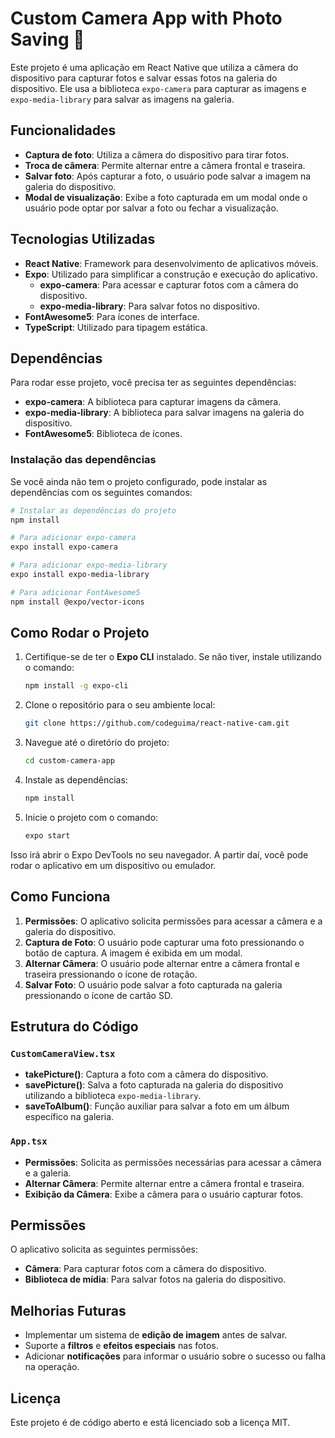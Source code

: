 
# Custom Camera App with Photo Saving 📸

Este projeto é uma aplicação em React Native que utiliza a câmera do dispositivo para capturar fotos e salvar essas fotos na galeria do dispositivo. Ele usa a biblioteca `expo-camera` para capturar as imagens e `expo-media-library` para salvar as imagens na galeria.

## Funcionalidades

- **Captura de foto**: Utiliza a câmera do dispositivo para tirar fotos.
- **Troca de câmera**: Permite alternar entre a câmera frontal e traseira.
- **Salvar foto**: Após capturar a foto, o usuário pode salvar a imagem na galeria do dispositivo.
- **Modal de visualização**: Exibe a foto capturada em um modal onde o usuário pode optar por salvar a foto ou fechar a visualização.

## Tecnologias Utilizadas

- **React Native**: Framework para desenvolvimento de aplicativos móveis.
- **Expo**: Utilizado para simplificar a construção e execução do aplicativo.
  - **expo-camera**: Para acessar e capturar fotos com a câmera do dispositivo.
  - **expo-media-library**: Para salvar fotos no dispositivo.
- **FontAwesome5**: Para ícones de interface.
- **TypeScript**: Utilizado para tipagem estática.

## Dependências

Para rodar esse projeto, você precisa ter as seguintes dependências:

- **expo-camera**: A biblioteca para capturar imagens da câmera.
- **expo-media-library**: A biblioteca para salvar imagens na galeria do dispositivo.
- **FontAwesome5**: Biblioteca de ícones.

### Instalação das dependências

Se você ainda não tem o projeto configurado, pode instalar as dependências com os seguintes comandos:

```bash
# Instalar as dependências do projeto
npm install

# Para adicionar expo-camera
expo install expo-camera

# Para adicionar expo-media-library
expo install expo-media-library

# Para adicionar FontAwesome5
npm install @expo/vector-icons
````

## Como Rodar o Projeto

1. Certifique-se de ter o **Expo CLI** instalado. Se não tiver, instale utilizando o comando:

   ```bash
   npm install -g expo-cli
   ```

2. Clone o repositório para o seu ambiente local:

   ```bash
   git clone https://github.com/codeguima/react-native-cam.git
   ```

3. Navegue até o diretório do projeto:

   ```bash
   cd custom-camera-app
   ```

4. Instale as dependências:

   ```bash
   npm install
   ```

5. Inicie o projeto com o comando:

   ```bash
   expo start
   ```

Isso irá abrir o Expo DevTools no seu navegador. A partir daí, você pode rodar o aplicativo em um dispositivo ou emulador.

## Como Funciona

1. **Permissões**: O aplicativo solicita permissões para acessar a câmera e a galeria do dispositivo.
2. **Captura de Foto**: O usuário pode capturar uma foto pressionando o botão de captura. A imagem é exibida em um modal.
3. **Alternar Câmera**: O usuário pode alternar entre a câmera frontal e traseira pressionando o ícone de rotação.
4. **Salvar Foto**: O usuário pode salvar a foto capturada na galeria pressionando o ícone de cartão SD.

## Estrutura do Código

### `CustomCameraView.tsx`

* **takePicture()**: Captura a foto com a câmera do dispositivo.
* **savePicture()**: Salva a foto capturada na galeria do dispositivo utilizando a biblioteca `expo-media-library`.
* **saveToAlbum()**: Função auxiliar para salvar a foto em um álbum específico na galeria.

### `App.tsx`

* **Permissões**: Solicita as permissões necessárias para acessar a câmera e a galeria.
* **Alternar Câmera**: Permite alternar entre a câmera frontal e traseira.
* **Exibição da Câmera**: Exibe a câmera para o usuário capturar fotos.

## Permissões

O aplicativo solicita as seguintes permissões:

* **Câmera**: Para capturar fotos com a câmera do dispositivo.
* **Biblioteca de mídia**: Para salvar fotos na galeria do dispositivo.

## Melhorias Futuras

* Implementar um sistema de **edição de imagem** antes de salvar.
* Suporte a **filtros** e **efeitos especiais** nas fotos.
* Adicionar **notificações** para informar o usuário sobre o sucesso ou falha na operação.

## Licença

Este projeto é de código aberto e está licenciado sob a licença MIT.




